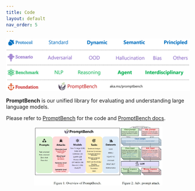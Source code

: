 ```yaml
---
title: Code
layout: default
nav_order: 5
---
```


[![Button with Background Image](/assets/img/framework.png)](https://llm-eval.github.io/code/)


**PromptBench** is our unified library for evaluating and understanding large language models.

Please refer to [PromptBench](https://aka.ms/promptbench) for the code and [PromptBench docs](https://llm-eval.github.io/promptbench_docs/).

<p align="center">
<img src="../assets/img/promptbench.png" style="width: 70%;"/>
</p>